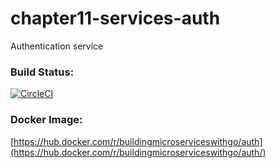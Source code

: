 # chapter11-services-auth
Authentication service

### Build Status:
[![CircleCI](https://circleci.com/gh/building-microservices-with-go/chapter11-services-auth.svg?style=svg)](https://circleci.com/gh/building-microservices-with-go/chapter11-services-auth)

### Docker Image:
[https://hub.docker.com/r/buildingmicroserviceswithgo/auth](https://hub.docker.com/r/buildingmicroserviceswithgo/auth/)

